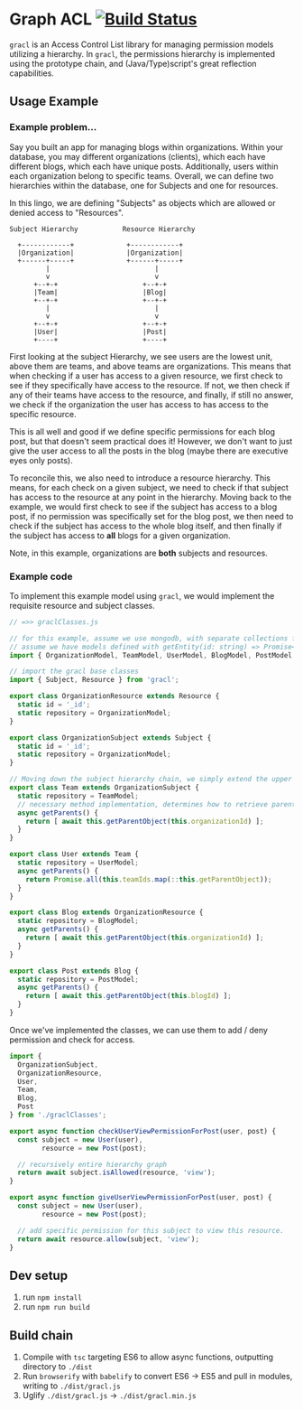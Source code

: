 # Graph ACL [![Build Status](https://travis-ci.org/CrossLead/gracl.svg?branch=master)](https://travis-ci.org/CrossLead/gracl)

  `gracl` is an Access Control List library for managing permission models utilizing a hierarchy. In `gracl`, the permissions
  hierarchy is implemented using the prototype chain, and (Java/Type)script's great reflection capabilities.

## Usage Example

### Example problem...

Say you built an app for managing blogs within organizations. Within your database, you may different organizations (clients),
which each have different blogs, which each have unique posts. Additionally, users within each organization belong to specific
teams. Overall, we can define two hierarchies within the database, one for Subjects and one for resources.

In this lingo, we are defining "Subjects" as objects which are allowed or denied access to "Resources".

```
Subject Hierarchy           Resource Hierarchy

  +------------+             +------------+
  |Organization|             |Organization|
  +------+-----+             +------+-----+
         |                          |
         v                          v
      +--+-+                     +--+-+
      |Team|                     |Blog|
      +--+-+                     +--+-+
         |                          |
         v                          v
      +--+-+                     +--+-+
      |User|                     |Post|
      +----+                     +----+
```

First looking at the subject Hierarchy, we see users are the lowest unit, above them are teams, and above teams
are organizations. This means that when checking if a user has access to a given resource, we first check to see if
they specifically have access to the resource. If not, we then check if any of their teams have access to the resource,
and finally, if still no answer, we check if the organization the user has access to has access to the specific resource.

This is all well and good if we define specific permissions for each blog post, but that doesn't seem practical does it!
However, we don't want to just give the user access to all the posts in the blog (maybe there are executive eyes only posts).

To reconcile this, we also need to introduce a resource hierarchy. This means, for each check on a given subject, we need to check
if that subject has access to the resource at any point in the hierarchy. Moving back to the example, we would first check
to see if the subject has access to a blog post, if no permission was specifically set for the blog post, we then need
to check if the subject has access to the whole blog itself, and then finally if the subject has access to __all__ blogs
for a given organization.

Note, in this example, organizations are __both__ subjects and resources.

### Example code

To implement this example model using `gracl`, we would implement the requisite resource and subject classes.

```javascript
// =>> graclClasses.js

// for this example, assume we use mongodb, with separate collections for each entity
// assume we have models defined with getEntity(id: string) => Promise<Document> methods defined
import { OrganizationModel, TeamModel, UserModel, BlogModel, PostModel } from './models';

// import the gracl base classes
import { Subject, Resource } from 'gracl';

export class OrganizationResource extends Resource {
  static id = '_id';
  static repository = OrganizationModel;
}

export class OrganizationSubject extends Subject {
  static id = '_id';
  static repository = OrganizationModel;
}

// Moving down the subject hierarchy chain, we simply extend the upper class
export class Team extends OrganizationSubject {
  static repository = TeamModel;
  // necessary method implementation, determines how to retrieve parent objects from this document
  async getParents() {
    return [ await this.getParentObject(this.organizationId) ];
  }
}

export class User extends Team {
  static repository = UserModel;
  async getParents() {
    return Promise.all(this.teamIds.map(::this.getParentObject));
  }
}

export class Blog extends OrganizationResource {
  static repository = BlogModel;
  async getParents() {
    return [ await this.getParentObject(this.organizationId) ];
  }
}

export class Post extends Blog {
  static repository = PostModel;
  async getParents() {
    return [ await this.getParentObject(this.blogId) ];
  }
}

```

Once we've implemented the classes, we can use them to add / deny permission and check for access.

```javascript
import {
  OrganizationSubject,
  OrganizationResource,
  User,
  Team,
  Blog,
  Post
} from './graclClasses';

export async function checkUserViewPermissionForPost(user, post) {
  const subject = new User(user),
        resource = new Post(post);

  // recursively entire hierarchy graph
  return await subject.isAllowed(resource, 'view');
}

export async function giveUserViewPermissionForPost(user, post) {
  const subject = new User(user),
        resource = new Post(post);

  // add specific permission for this subject to view this resource.
  return await resource.allow(subject, 'view');
}
```

## Dev setup

  1. run `npm install`
  2. run `npm run build`

## Build chain
  1. Compile with `tsc` targeting ES6 to allow async functions, outputting directory to `./dist`
  2. Run `browserify` with `babelify` to convert ES6 -> ES5 and pull in modules, writing to `./dist/gracl.js`
  3. Uglify `./dist/gracl.js` -> `./dist/gracl.min.js`
